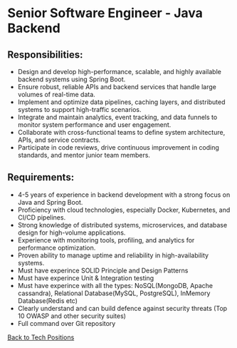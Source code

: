 # Senior Software Engineer - Java Backend

## Responsibilities:

* Design and develop high-performance, scalable, and highly available backend systems using Spring Boot.
* Ensure robust, reliable APIs and backend services that handle large volumes of real-time data.
* Implement and optimize data pipelines, caching layers, and distributed systems to support high-traffic scenarios.
* Integrate and maintain analytics, event tracking, and data funnels to monitor system performance and user engagement.
* Collaborate with cross-functional teams to define system architecture, APIs, and service contracts.
* Participate in code reviews, drive continuous improvement in coding standards, and mentor junior team members.

## Requirements:

* 4-5 years of experience in backend development with a strong focus on Java and Spring Boot.
* Proficiency with cloud technologies, especially Docker, Kubernetes, and CI/CD pipelines.
* Strong knowledge of distributed systems, microservices, and database design for high-volume applications.
* Experience with monitoring tools, profiling, and analytics for performance optimization.
* Proven ability to manage uptime and reliability in high-availability systems.
* Must have experince SOLID Principle and Design Patterns
* Must have experince Unit & Integration testing
* Must have experince with all the types: NoSQL(MongoDB, Apache cassandra), Relational Database(MySQL, PostgreSQL), InMemory Database(Redis etc)
* Clearly understand and can build defence against security threats (Top 10 OWASP and other security suites)
* Full command over Git repository


[Back to Tech Positions](tech-job-description.md)
